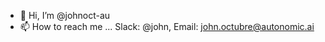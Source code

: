 - 👋 Hi, I’m @johnoct-au
- 📫 How to reach me ... Slack: @john, Email: john.octubre@autonomic.ai

<!---
johnoct-au/johnoct-au is a ✨ special ✨ repository because its `README.md` (this file) appears on your GitHub profile.
You can click the Preview link to take a look at your changes.
--->
